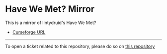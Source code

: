 # Have We Met? Mirror

This is a mirror of lintydruid's Have We Met?

- [Curseforge URL](https://www.curseforge.com/wow/addons/have-we-met)

----

To open a ticket related to this repository, please do so on [this repository](https://github.com/curseforge-mirror/.github)